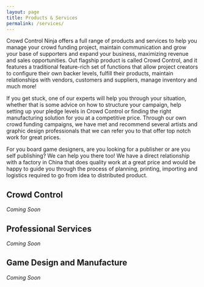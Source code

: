 ```yaml
---
layout: page
title: Products & Services
permalink: /services/
---
```


Crowd Control Ninja offers a full range of products and services to help you manage your crowd funding project, maintain communication and grow your base of supporters and expand your business, maximizing revenue and sales opportunities.  Out flagship product is called Crowd Control, and it features a traditional feature-rich set of functions that allow project creators to configure their own backer levels, fulfill their products, maintain relationships with vendors, customers and suppliers, manage inventory and much more!

If you get stuck, one of our experts will help you through your situation, whether that is some advice on how to structure your campaign, help setting up your pledge levels in Crowd Control or finding the right manufacturing solution for you at a competitive price.  Through our own crowd funding campaigns, we have met and recommend several artists and graphic design professionals that we can refer you to that offer top notch work for great prices.

For you board game designers, are you looking for a publisher or are you self publishing?  We can help you there too!  We have a direct relationship with a factory in China that does quality work at a great price and would be happy to guide you through the process of planning, printing, importing and logistics required to go from idea to distributed product.

## Crowd Control

*Coming Soon*

## Professional Services

*Coming Soon*

## Game Design and Manufacture

*Coming Soon*

